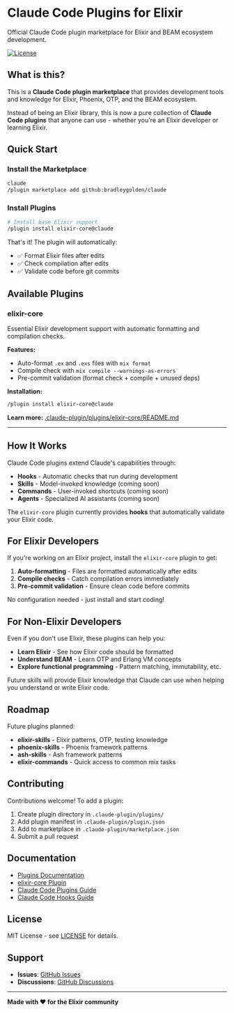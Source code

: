 # Claude Code Plugins for Elixir

Official Claude Code plugin marketplace for Elixir and BEAM ecosystem development.

[![License](https://img.shields.io/badge/license-MIT-blue.svg)](LICENSE)

## What is this?

This is a **Claude Code plugin marketplace** that provides development tools and knowledge for Elixir, Phoenix, OTP, and the BEAM ecosystem.

Instead of being an Elixir library, this is now a pure collection of **Claude Code plugins** that anyone can use - whether you're an Elixir developer or learning Elixir.

## Quick Start

### Install the Marketplace

```bash
claude
/plugin marketplace add github:bradleygolden/claude
```

### Install Plugins

```bash
# Install base Elixir support
/plugin install elixir-core@claude
```

That's it! The plugin will automatically:
- ✅ Format Elixir files after edits
- ✅ Check compilation after edits
- ✅ Validate code before git commits

## Available Plugins

### elixir-core

Essential Elixir development support with automatic formatting and compilation checks.

**Features:**
- Auto-format `.ex` and `.exs` files with `mix format`
- Compile check with `mix compile --warnings-as-errors`
- Pre-commit validation (format check + compile + unused deps)

**Installation:**
```bash
/plugin install elixir-core@claude
```

**Learn more:** [.claude-plugin/plugins/elixir-core/README.md](.claude-plugin/plugins/elixir-core/README.md)

---

## How It Works

Claude Code plugins extend Claude's capabilities through:

- **Hooks** - Automatic checks that run during development
- **Skills** - Model-invoked knowledge (coming soon)
- **Commands** - User-invoked shortcuts (coming soon)
- **Agents** - Specialized AI assistants (coming soon)

The `elixir-core` plugin currently provides **hooks** that automatically validate your Elixir code.

## For Elixir Developers

If you're working on an Elixir project, install the `elixir-core` plugin to get:

1. **Auto-formatting** - Files are formatted automatically after edits
2. **Compile checks** - Catch compilation errors immediately
3. **Pre-commit validation** - Ensure clean code before commits

No configuration needed - just install and start coding!

## For Non-Elixir Developers

Even if you don't use Elixir, these plugins can help you:

- **Learn Elixir** - See how Elixir code should be formatted
- **Understand BEAM** - Learn OTP and Erlang VM concepts
- **Explore functional programming** - Pattern matching, immutability, etc.

Future skills will provide Elixir knowledge that Claude can use when helping you understand or write Elixir code.

## Roadmap

Future plugins planned:

- **elixir-skills** - Elixir patterns, OTP, testing knowledge
- **phoenix-skills** - Phoenix framework patterns
- **ash-skills** - Ash framework patterns
- **elixir-commands** - Quick access to common mix tasks

## Contributing

Contributions welcome! To add a plugin:

1. Create plugin directory in `.claude-plugin/plugins/`
2. Add plugin manifest in `.claude-plugin/plugin.json`
3. Add to marketplace in `.claude-plugin/marketplace.json`
4. Submit a pull request

## Documentation

- [Plugins Documentation](.claude-plugin/README.md)
- [elixir-core Plugin](.claude-plugin/plugins/elixir-core/README.md)
- [Claude Code Plugins Guide](https://docs.anthropic.com/en/docs/claude-code/plugins)
- [Claude Code Hooks Guide](https://docs.anthropic.com/en/docs/claude-code/hooks)

## License

MIT License - see [LICENSE](LICENSE) for details.

## Support

- **Issues**: [GitHub Issues](https://github.com/bradleygolden/claude/issues)
- **Discussions**: [GitHub Discussions](https://github.com/bradleygolden/claude/discussions)

---

**Made with ❤️ for the Elixir community**
